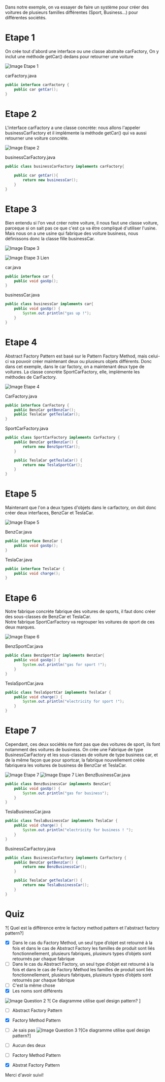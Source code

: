 Dans notre exemple, on va essayer de faire un système pour créer des voitures de plusieurs familles différentes (Sport, Business...) pour différentes sociétés.

# Etape 1

On crée tout d'abord une interface ou une classe abstraite carFactory,
On y inclut une méthode getCar()  dedans pour retourner une voiture

![Image Etape 1](https://img4.hostingpics.net/pics/954371237183495200081683688521437108332n.png)

carFactory.java
```java
public interface carFactory {
	public car getCar();
}
```


# Etape 2

L'interface carFactory a une classe concrète: nous allons l'appeler businessCarFactory et il implémente la méthode getCar() qui va aussi retourner une voiture concrète.

![Image Etape 2](https://img4.hostingpics.net/pics/2552094601.png)

businessCarFactory.java
```java
public class businessCarFactory implements carFactory{
	
	public car getCar(){
		return new businessCar();
	}
}
```


# Etape 3

Bien entendu si l'on veut créer notre voiture, il nous faut une classe voiture, parceque si on sait pas ce que c'est ça va être compliqué d'utiliser l'usine. Mais nous on a une usine qui fabrique des voiture business, nous définissons donc la classe fille businessCar.

![Image Etape 3](https://img4.hostingpics.net/pics/5094513802.png)

![Image Etape 3 Lien](https://img4.hostingpics.net/pics/6423973802.png)

car.java
```java
public interface car {
	public void gasUp();
}
```

businessCar.java
```java
public class businessCar implements car{
	public void gasUp() {
        System.out.println("gas up !");
    }
}
```

# Etape 4

Abstract Factory Pattern est basé sur le Pattern Factory Method, mais celui-ci va pouvoir créer maintenant deux ou plusieurs objets différents.
Donc dans cet exemple, dans le car factory, on a maintenant deux type de voitures.
La classe concrète SportCarFactory, elle, implémente les méthodes de CarFactory.

![Image Etape 4](https://img4.hostingpics.net/pics/976063820.png)

CarFactory.java
```java
public interface CarFactory {
	public BenzCar getBenzCar();
    public TeslaCar getTeslaCar();
}
```
SportCarFactory.java
```java
public class SportCarFactory implements CarFactory {
    public BenzCar getBenzCar() {
        return new BenzSportCar();
    }

    public TeslaCar getTeslaCar() {
        return new TeslaSportCar();
    }
}
```
# Etape 5

Maintenant que l'on a deux types d'objets dans le carfactory, on doit donc créer deux interfaces, BenzCar et TeslaCar.

![Image Etape 5](https://img4.hostingpics.net/pics/787834811.png)

BenzCar.java
```java
public interface BenzCar {
	public void gasUp();
}
```
TeslaCar.java
```java
public interface TeslaCar {
	public void charge();
}
```
# Etape 6

Notre fabrique concrète fabrique des voitures de sports, il faut donc créer des sous-classes de BenzCar et TeslaCar.  
Notre fabrique SportCarFactory va regrouper les voitures de sport de ces deux marques.

![Image Etape 6](https://img4.hostingpics.net/pics/154823682.png)

BenzSportCar.java
```java
public class BenzSportCar implements BenzCar{
	public void gasUp() {
        System.out.println("gas for sport !");
    }
}
```
TeslaSportCar.java
```java
public class TeslaSportCar implements TeslaCar {
    public void charge() {
        System.out.println("electricity for sport !");
    }
}
```
# Etape 7

Cependant, ces deux sociétés ne font pas que des voitures de sport, ils font notamment des voitures de business. 
On crée une Fabrique de type BusinessCarFactory et les sous-classes de voiture de type business car, et de la même façon que pour sportcar, la fabrique nouvellement créée fabriquera les voitures de business de BenzCar et TeslaCar.

![Image Etape 7](https://img4.hostingpics.net/pics/372427443.png)
![Image Etape 7 Lien](https://img4.hostingpics.net/pics/138814223.png)
BenzBusinessCar.java
```java
public class BenzBusinessCar implements BenzCar{
	public void gasUp() {
        System.out.println("gas for business");
    }
}
```
TeslaBusinessCar.java
```java
public class TeslaBusinessCar implements TeslaCar {
    public void charge() {
        System.out.println("electricity for business ! ");
    }
}
```
BusinessCarFactory.java
```java
public class BusinessCarFactory implements CarFactory {
    public BenzCar getBenzCar() {
        return new BenzBusinessCar();
    }

    public TeslaCar getTeslaCar() {
        return new TeslaBusinessCar();
    }
}
```
# Quiz

?[ Quel est la différence entre le factory method pattern et l'abstract factory pattern?]
-[X] Dans le cas du Factory Method, un seul type d’objet est retourné à la fois et dans le cas de Abstract Factory les familles de produit sont liés fonctionnellement, plusieurs fabriques, plusieurs types d’objets sont retournés par chaque fabrique
-[ ] Dans le cas du Abstract Factory, un seul type d’objet est retourné à la fois et dans le cas de Factory Method les familles de produit sont liés fonctionnellement, plusieurs fabriques, plusieurs types d’objets sont retournés par chaque fabrique
-[ ] C'est la même chose
-[X] Les noms sont différents

![Image Question 2](https://img4.hostingpics.net/pics/870935rtz.png)
?[ Ce diagramme utilise quel design pattern? ]
-[ ] Abstract Factory Pattern
-[X] Factory Method Pattern
-[ ] Je sais pas
![Image Question 3](https://img4.hostingpics.net/pics/419360abstractfactory.png)
?[Ce diagramme utilise quel design pattern?]
-[ ] Aucun des deux
-[ ] Factory Method Pattern
-[X] Abstrat Factory Pattern




Merci d'avoir suivi!
